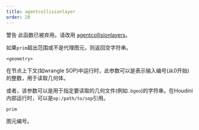```yaml
---
title: agentcollisionlayer
order: 20
---
```


警告
此函数已被弃用。请改用 [agentcollisionlayers](/zh-cn/houdini-vex/crowds/agentcollisionlayers "返回代理图元碰撞层的名称")。

如果`prim`超出范围或不是代理图元，则返回空字符串。

`<geometry>`

在节点上下文(如wrangle SOP)中运行时，此参数可以是表示输入编号(从0开始)的整数，用于读取几何体。

或者，该参数可以是用于指定要读取的几何文件(例如`.bgeo`)的字符串。在Houdini内部运行时，可以是`op:/path/to/sop`引用。

`prim`

图元编号。
